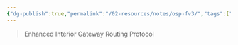 ```yaml
---
{"dg-publish":true,"permalink":"/02-resources/notes/osp-fv3/","tags":["informatik/netzwerk/protokoll"],"noteIcon":"","updated":"2025-10-29T12:59:08.921+01:00"}
---
```


>Enhanced Interior Gateway Routing Protocol